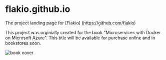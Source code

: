 # flakio.github.io
The project landing page for [Flakio] (https://github.com/flakio)

This project was orginially created for the book "Microservices with Docker on Microsoft Azure".  This title will be available for purchase online and in bookstores soon.

![book cover](https://raw.githubusercontent.com/flakio/flakio.github.io/master/images/book-cover.jpg "Microservices with Docker on Microsoft Azure Book")
